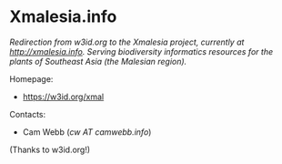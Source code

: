 # Xmalesia.info

_Redirection from w3id.org to the Xmalesia project, currently at
<http://xmalesia.info>. Serving biodiversity informatics resources for
the plants of Southeast Asia (the Malesian region)._

Homepage:

* https://w3id.org/xmal

Contacts: 

* Cam Webb (_cw AT camwebb.info_)


(Thanks to w3id.org!)
